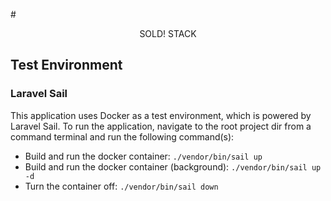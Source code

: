 #<p align="center">SOLD! STACK</p>

## Test Environment

### Laravel Sail

This application uses Docker as a test environment, which is powered by Laravel Sail. To run the application, 
navigate to the root project dir from a command terminal and run the following command(s):

* Build and run the docker container: `./vendor/bin/sail up`
* Build and run the docker container (background): `./vendor/bin/sail up -d`
* Turn the container off: `./vendor/bin/sail down`
